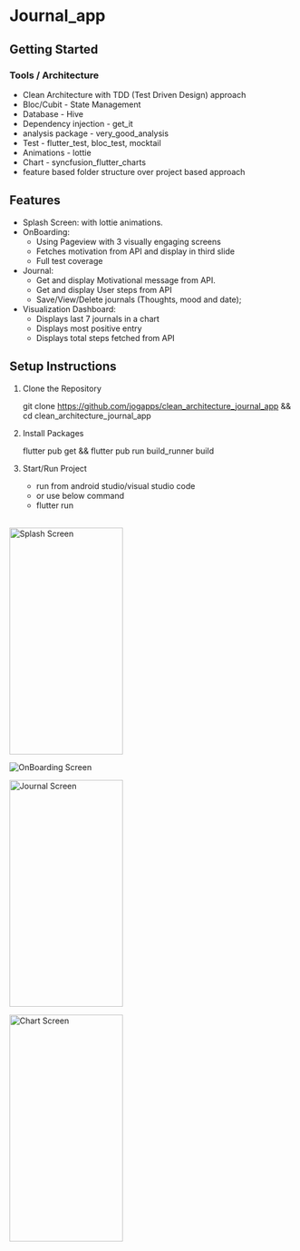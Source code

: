 # Journal_app


## Getting Started


### Tools / Architecture
- Clean Architecture with TDD (Test Driven Design) approach
- Bloc/Cubit - State Management
- Database - Hive
- Dependency injection - get_it
- analysis package - very_good_analysis
- Test - flutter_test, bloc_test, mocktail
- Animations - lottie
- Chart - syncfusion_flutter_charts
- feature based folder structure over project based approach


## Features 

- Splash Screen: with lottie animations.
- OnBoarding: 
  - Using Pageview with 3 visually engaging screens 
  - Fetches motivation from API and display in third slide
  - Full test coverage
- Journal:
    - Get and display Motivational message from API.
    - Get and display User steps from API
    - Save/View/Delete journals (Thoughts, mood and date);
- Visualization Dashboard:
  - Displays last 7 journals in a chart
  - Displays most positive entry
  - Displays total steps fetched from API
  

## Setup Instructions
1. Clone the Repository


    git clone https://github.com/jogapps/clean_architecture_journal_app
    && cd clean_architecture_journal_app


2. Install Packages


    flutter pub get &&
    flutter pub run build_runner build


3. Start/Run Project


    - run from android studio/visual studio code
    - or use below command
    - flutter run

<br/>
<img src="https://jogapps-public-assets.s3.eu-west-2.amazonaws.com/github/splash.png" alt="Splash Screen" width="200" height="400">

![OnBoarding Screen](https://jogapps-public-assets.s3.eu-west-2.amazonaws.com/github/onboarding.png)
<p>

<img src="https://jogapps-public-assets.s3.eu-west-2.amazonaws.com/github/journal.png" alt="Journal Screen" width="200" height="400">
<p>
<img src="https://jogapps-public-assets.s3.eu-west-2.amazonaws.com/github/chart.png" alt="Chart Screen" width="200" height="400">


